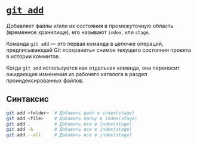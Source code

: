 # [`git add`](./index.md)

Добавляет файлы и/или их состояния в промежуточную область (временное хранилище), его называют `index`, или `stage`.

Команда `git add` — это первая команда в цепочке операций, предписывающей Git «сохранить» снимок текущего состояния проекта в истории коммитов.

Когда `git add` используется как отдельная команда, она переносит ожидающие изменения из рабочего каталога в раздел проиндексированных файлов.

## Синтаксис

```bash
git add <folder>  # Добавить файл в index(stage)
git add <file>    # Добавить папку в index(stage)
git add .         # Добавить все в index(stage)
git add -A        # Добавить все в index(stage)
git add --all     # Добавить все в index(stage)
```
